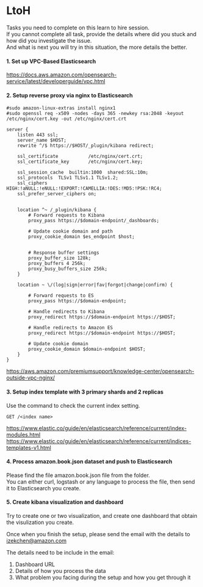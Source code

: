 # LtoH

Tasks you need to complete on this learn to hire session.  
If you cannot complete all task, provide the details where did you stuck and how did you investigate the issue.  
And what is next you will try in this situation, the more details the better.  

#### 1. Set up VPC-Based Elasticsearch  

https://docs.aws.amazon.com/opensearch-service/latest/developerguide/vpc.html  

#### 2. Setup reverse proxy via nginx to Elasticsearch  

```
#sudo amazon-linux-extras install nginx1
#sudo openssl req -x509 -nodes -days 365 -newkey rsa:2048 -keyout /etc/nginx/cert.key -out /etc/nginx/cert.crt

```

```
server {
    listen 443 ssl;
    server_name $HOST;
    rewrite ^/$ https://$HOST/_plugin/kibana redirect;

    ssl_certificate           /etc/nginx/cert.crt;
    ssl_certificate_key       /etc/nginx/cert.key;

    ssl_session_cache  builtin:1000  shared:SSL:10m;
    ssl_protocols  TLSv1 TLSv1.1 TLSv1.2;
    ssl_ciphers HIGH:!aNULL:!eNULL:!EXPORT:!CAMELLIA:!DES:!MD5:!PSK:!RC4;
    ssl_prefer_server_ciphers on;


    location ^~ /_plugin/kibana {
        # Forward requests to Kibana
        proxy_pass https://$domain-endpoint/_dashboards;

        # Update cookie domain and path
        proxy_cookie_domain $es_endpoint $host;
        
       
        # Response buffer settings
        proxy_buffer_size 128k;
        proxy_buffers 4 256k;
        proxy_busy_buffers_size 256k;
    }

    location ~ \/(log|sign|error|fav|forgot|change|confirm) {

        # Forward requests to ES
        proxy_pass https://$domain-endpoint;

        # Handle redirects to Kibana
        proxy_redirect https://$domain-endpoint https://$HOST;

        # Handle redirects to Amazon ES
        proxy_redirect https://$domain-endpoint https://$HOST;

        # Update cookie domain
        proxy_cookie_domain $domain-endpoint $HOST;
    }
}
```

https://aws.amazon.com/premiumsupport/knowledge-center/opensearch-outside-vpc-nginx/  


#### 3. Setup index template with 3 primary shards and 2 replicas  

Use the command to check the current index setting.

```
GET /<index name>
```

https://www.elastic.co/guide/en/elasticsearch/reference/current/index-modules.html
https://www.elastic.co/guide/en/elasticsearch/reference/current/indices-templates-v1.html
  

#### 4. Process amazon.book.json dataset and push to Elasticsearch  
Please find the file amazon.book.json file from the folder.  
You can either curl, logstash or any language to process the file, then send it to Elasticsearch you create.  


#### 5. Create kibana visualization and dashboard  
Try to create one or two visualization, and create one dashboard that obtain the visulization you create.

 
Once when you finish the setup, please send the email with the details to izekchen@amazon.com

The details need to be include in the email:
1. Dashboard URL
2. Details of how you process the data
3. What problem you facing during the setup and how you get through it


